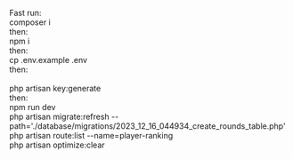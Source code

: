 Fast run:<br>
composer i<br>
then:<br>
npm i<br>
then:<br>
cp .env.example .env<br>
then:<br><br>
php artisan key:generate<br>
then:<br>
npm run dev<br>
php artisan migrate:refresh --path='./database/migrations/2023_12_16_044934_create_rounds_table.php' <br>
php artisan route:list --name=player-ranking<br>
php artisan optimize:clear<br>
